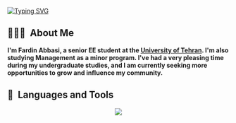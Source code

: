 
[![Typing SVG](https://readme-typing-svg.demolab.com?font=Georgia&duration=2002&pause=100&color=1C5483&multiline=true&width=500&height=80&lines=Fardin+Abbasi;Research+Assistant+%7C+Teaching+Assistant+%7C+EE+Student;AI+%7C+Fintech+%7C+Decision+Making)](https://git.io/typing-svg)

## 👨🏻‍💻 &nbsp;About Me
**I'm Fardin Abbasi, a senior EE student at the [University of Tehran](https://ut.ac.ir/en). I'm also studying Management as a minor program. I've had a very pleasing time during my undergraduate studies, and I am currently seeking more opportunities to grow and influence my community.**

## 🚀 &nbsp;Languages and Tools
<!--[![My Skills](https://skillicons.dev/icons?i=py,r,matlab,cpp,c,tensorflow,pytorch,vscode,visualstudio,latex,git,linux&perline=6)](https://skillicons.dev)-->
<p align="center">
  <a href="https://skillicons.dev">
    <img src="https://skillicons.dev/icons?i=py,r,matlab,cpp,c,tensorflow,pytorch,vscode,visualstudio,latex,git,linux&perline=6" />
  </a>
</p>
